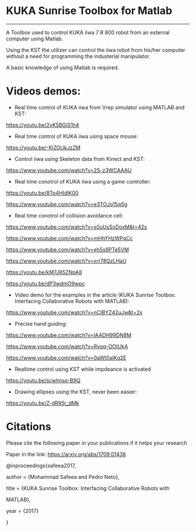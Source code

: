 

# KUKA Sunrise Toolbox for Matlab
--------------------------------------
A Toolbox used to control KUKA iiwa 7 R 800 robot from an external computer using Matlab.

Using the KST the utilizer can control the iiwa robot from his/her computer without a need for programming  the industerial manipulator.

A basic knowledge of using Matlab is required.


# Videos demos:
* Real time control of KUKA iiwa from Vrep simulator using MATLAB and KST:

https://youtu.be/2vK5BGIS1h4

* Real time control of KUKA iiwa using space mouse:

https://youtu.be/-KjZGUkJzZM

* Control iiwa using Skeleton data from Kinect and KST:

https://www.youtube.com/watch?v=2S-z3WCAAAU

* Real time conotrol of KUKA iiwa using a game controller:

https://youtu.be/8Tp4HIdlK00

https://www.youtube.com/watch?v=e3TOJo15qSg

* Real time conotrol of collision avoidance cell:

https://www.youtube.com/watch?v=s0uUsSoDoxM&t=42s

https://www.youtube.com/watch?v=mHhYHzWPqCc

https://www.youtube.com/watch?v=eh5s8PTe5VM

https://www.youtube.com/watch?v=xrr78QzLHaU

https://youtu.be/kM7J85ZNpA8

https://youtu.be/dP3wdmO9wpc



* Video demo for the examples in the article (KUKA Sunrise Toolbox: Interfacing Collaborative Robots with
MATLAB):

https://www.youtube.com/watch?v=nCIBYZ42uJw&t=2s

* Precise hand guiding:

https://www.youtube.com/watch?v=IAADH99DN8M

https://www.youtube.com/watch?v=Rvqq-OOtUkA

https://www.youtube.com/watch?v=0aWt0aIKg2E

* Realtime control using KST while impdeance is activated

https://youtu.be/scwlmsq-B9Q

* Drawing ellipses using the KST, never been easier:

https://youtu.be/Z-dR95r_dMk




# Citations

Please cite the following paper in your publications if it helps your research 

Paper in the link: https://arxiv.org/abs/1709.01438

@inproceedings{safeea2017,

  author = {Mohammad Safeea and Pedro Neto},
  
  title = {KUKA Sunrise Toolbox: Interfacing Collaborative Robots with
  
MATLAB},

  year = {2017}
  
  }



